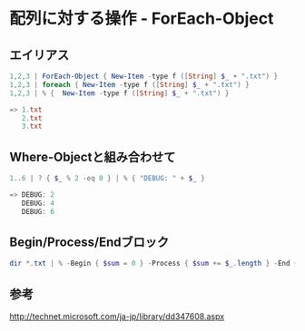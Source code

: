 ﻿# 配列に対する操作 - ForEach-Object

## エイリアス

```powershell
1,2,3 | ForEach-Object { New-Item -type f ([String] $_ + ".txt") }  
1,2,3 | foreach { New-Item -type f ([String] $_ + ".txt") }  
1,2,3 | % {  New-Item -type f ([String] $_ + ".txt") }  
```

```powershell
=> 1.txt 
   2.txt 
   3.txt 

```

## Where-Objectと組み合わせて

```powershell
1..6 | ? { $_ % 2 -eq 0 } | % { "DEBUG: " + $_ } 
```


```powershell
=> DEBUG: 2 
   DEBUG: 4  
   DEBUG: 6
```

## Begin/Process/Endブロック

```powershell
dir *.txt | % -Begin { $sum = 0 } -Process { $sum += $_.length } -End { "File Size: " + $sum + " bytes" }
```

## 参考
http://technet.microsoft.com/ja-jp/library/dd347608.aspx

